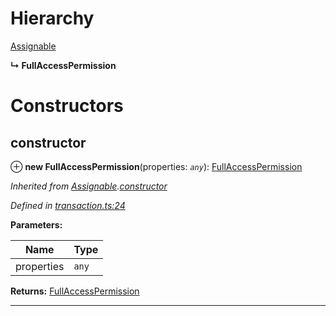 

# Hierarchy

 [Assignable](_transaction_.assignable.md)

**↳ FullAccessPermission**

# Constructors

<a id="constructor"></a>

##  constructor

⊕ **new FullAccessPermission**(properties: *`any`*): [FullAccessPermission](_transaction_.fullaccesspermission.md)

*Inherited from [Assignable](_transaction_.assignable.md).[constructor](_transaction_.assignable.md#constructor)*

*Defined in [transaction.ts:24](https://github.com/nearprotocol/nearlib/blob/b6e94a8/src.ts/transaction.ts#L24)*

**Parameters:**

| Name | Type |
| ------ | ------ |
| properties | `any` |

**Returns:** [FullAccessPermission](_transaction_.fullaccesspermission.md)

___


